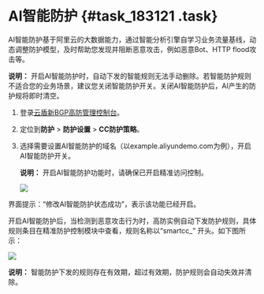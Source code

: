 # AI智能防护 {#task_183121 .task}

AI智能防护基于阿里云的大数据能力，通过智能分析引擎自学习业务流量基线，动态调整防护模型，及时帮助您发现并阻断恶意攻击，例如恶意Bot、HTTP flood攻击等。

**说明：** 开启AI智能防护时，自动下发的智能规则无法手动删除。若智能防护规则不适合您的业务场景，建议您关闭智能防护开关。关闭AI智能防护后，AI产生的防护规将即时清空。

1.  登录[云盾新BGP高防管理控制台](https://yundun.console.aliyun.com/?p=ddoscoo&__consolePageCode=ddoscoo)。
2.  定位到**防护** \> **防护设置** \> **CC防护策略**。
3.  选择需要设置AI智能防护的域名（以example.aliyundemo.com为例），开启AI智能防护开关。 

    **说明：** 开启AI智能防护功能时，请确保已开启精准访问控制。

    ![](http://static-aliyun-doc.oss-cn-hangzhou.aliyuncs.com/assets/img/156918/155896074444284_zh-CN.png)


界面提示：“修改AI智能防护状态成功”，表示该功能已经开启。

开启AI智能防护后，当检测到恶意攻击行为时，高防实例自动下发防护规则，具体规则条目在精准防护控制模块中查看，规则名称以“smartcc\_” 开头。如下图所示：

![](http://static-aliyun-doc.oss-cn-hangzhou.aliyuncs.com/assets/img/156918/155896074444285_zh-CN.png)

**说明：** 智能防护下发的规则存在有效期，超过有效期，防护规则会自动失效并清除。

